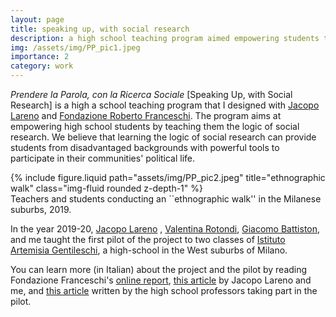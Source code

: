 ```yaml
---
layout: page
title: speaking up, with social research
description: a high school teaching program aimed empowering students through social research
img: /assets/img/PP_pic1.jpeg
importance: 2
category: work
---
```


*Prendere la Parola, con la Ricerca Sociale* [Speaking Up, with Social Research] is a high a school teaching program that I designed with [Jacopo Lareno](https://www.codiciricerche.it/it/people/jacopo-lareno-faccini/) and  [Fondazione Roberto Franceschi](https://www.fondfranceschi.it/). The program aims at empowering high school students by teaching them the logic of social research. We believe that learning the logic of social research can provide students from disadvantaged backgrounds with powerful tools to participate in their communities' political life. 

<div class="row">
    <div class="col-sm mt-3 mt-md-0">
        {% include figure.liquid path="assets/img/PP_pic2.jpeg" title="ethnographic walk" class="img-fluid rounded z-depth-1" %}
    </div>
</div>
<div class="caption">
    Teachers and students conducting an ``ethnographic walk'' in the Milanese suburbs, 2019.
</div>

In the year 2019-20, [Jacopo Lareno](https://www.codiciricerche.it/it/people/jacopo-lareno-faccini/) , [Valentina Rotondi](http://www.valentinarotondi.eu/), [Giacomo Battiston](https://giacomobattiston.com/), and me taught the first pilot of the project to two classes of [Istituto Artemisia Gentileschi](https://www.gentileschi.edu.it/), a high-school in the West suburbs of Milano.

You can learn more (in Italian) about the project and the pilot  by reading Fondazione Franceschi's [online report](https://www.fondfranceschi.it/prendereparola/), [this article](https://www.fondfranceschi.it/notizie/crescere-cittadine-e-cittadini-in-ricerca/63466/) by Jacopo Lareno and me, and [this article](https://www.fondfranceschi.it/notizie/prendere-la-parola-con-la-ricerca-sociale-unesperienza-che-suggerisce-un-modo-nuovo-di-fare-scuola/63610/) written by the high school professors taking part in the pilot. 

<!--[Concluding video](https://www.youtube.com/watch?v=JOLUNpaV1vM) for ["Prendere la Parola, con la Ricerca Sociale"](/action). A short video realized during the 2020 lockdown to greet the students participating in the high school teaching program realized with [Fondazione Roberto Franceschi](https://www.fondfranceschi.it/).-->
